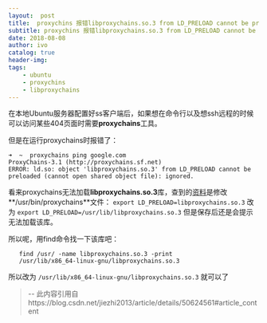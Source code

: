 ```yaml
---
layout:  post
title:  proxychins 报错libproxychains.so.3 from LD_PRELOAD cannot be preloaded
subtitle: proxychins 报错libproxychains.so.3 from LD_PRELOAD cannot be preloaded 
date: 2018-08-08
author: ivo
catalog: true
header-img:
tags:
    - ubuntu 
    - proxychins
    - libproxychains
---
```

在本地Ubuntu服务器配置好ss客户端后，如果想在命令行以及想ssh远程的时候可以访问某些404页面时需要**proxychains**工具。

但是在运行proxychains时报错了：

    ➜  ~  proxychains ping google.com
    ProxyChains-3.1 (http://proxychains.sf.net)
    ERROR: ld.so: object 'libproxychains.so.3' from LD_PRELOAD cannot be preloaded (cannot open shared object file): ignored.

看来proxychains无法加载**libproxychains.so.3**库，查到的[资料](http://askubuntu.com/questions/293649/proxychains-ld-preload-cannot-be-preloaded)是修改**/usr/bin/proxychains**文件：
`export LD_PRELOAD=libproxychains.so.3`
改为
`export LD_PRELOAD=/usr/lib/libproxychains.so.3`
但是保存后还是会提示无法加载该库。

所以呢，用find命令找一下该库吧：

```
   find /usr/ -name libproxychains.so.3 -print
   /usr/lib/x86_64-linux-gnu/libproxychains.so.3
```
所以改为
`/usr/lib/x86_64-linux-gnu/libproxychains.so.3`
就可以了
>
> --  此内容引用自https://blog.csdn.net/jiezhi2013/article/details/50624561#article_content
